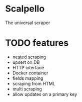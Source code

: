 # Scalpello

The universal scraper

# TODO features

* nested scraping
* upsert on DB
* HTTP interface
* Docker container
* fields mapping
* scraping from HTML
* multi scraping
* allow updates on a primary key